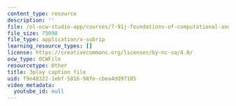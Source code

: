 ```yaml
---
content_type: resource
description: ''
file: /ol-ocw-studio-app/courses/7-91j-foundations-of-computational-and-systems-biology-spring-2014/f9e483221ebf581698fecbea4dd97105_uD4-fOWeXAY.vtt
file_size: 75098
file_type: application/x-subrip
learning_resource_types: []
license: https://creativecommons.org/licenses/by-nc-sa/4.0/
ocw_type: OCWFile
resourcetype: Other
title: 3play caption file
uid: f9e48322-1ebf-5816-98fe-cbea4dd97105
video_metadata:
  youtube_id: null
---
```

